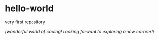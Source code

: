 # hello-world
very first repository

/*wonderful world of coding!  Looking forward to exploring a new carreer!*/

